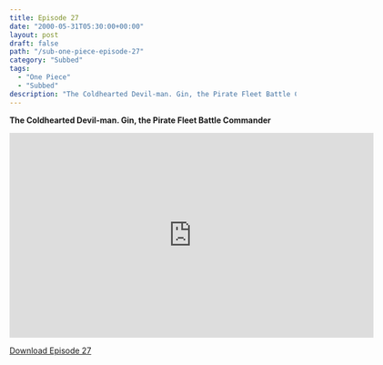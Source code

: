 ```yaml
---
title: Episode 27
date: "2000-05-31T05:30:00+00:00"
layout: post
draft: false
path: "/sub-one-piece-episode-27"
category: "Subbed"
tags:
  - "One Piece"
  - "Subbed"
description: "The Coldhearted Devil-man. Gin, the Pirate Fleet Battle Commander"
---
```


**The Coldhearted Devil-man. Gin, the Pirate Fleet Battle Commander**

<iframe width="640" height="360" src="https://www.fembed.com/v/yxo3xwrnqol" frameborder="0" marginwidth=0 marginheight=0 scrolling=no allowfullscreen></iframe>

<a href="http://ouo.io/qs/eCodkFEQ?s=https://rapidvid.to/d/https://www.fembed.com/v/yxo3xwrnqol">Download Episode 27</a>
